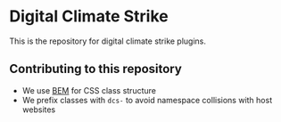 # Digital Climate Strike

This is the repository for digital climate strike plugins.

## Contributing to this repository

- We use [BEM](http://getbem.com/) for CSS class structure
- We prefix classes with `dcs-` to avoid namespace collisions with host websites
